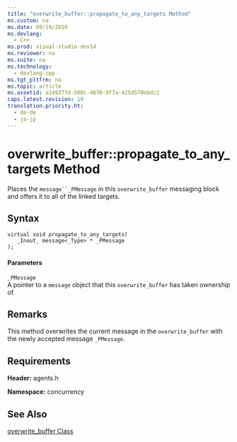 ```yaml
---
title: "overwrite_buffer::propagate_to_any_targets Method"
ms.custom: na
ms.date: 09/19/2016
ms.devlang: 
  - C++
ms.prod: visual-studio-dev14
ms.reviewer: na
ms.suite: na
ms.technology: 
  - devlang-cpp
ms.tgt_pltfrm: na
ms.topic: article
ms.assetid: a14937fd-500c-4070-9f7a-425d570ebdc2
caps.latest.revision: 19
translation.priority.ht: 
  - de-de
  - ja-jp
---
```

# overwrite_buffer::propagate_to_any_targets Method
Places the `message``_PMessage` in this `overwrite_buffer` messaging block and offers it to all of the linked targets.  
  
## Syntax  
  
```  
virtual void propagate_to_any_targets(  
   _Inout_ message<_Type> * _PMessage  
);  
```  
  
#### Parameters  
 `_PMessage`  
 A pointer to a `message` object that this `overwrite_buffer` has taken ownership of.  
  
## Remarks  
 This method overwrites the current message in the `overwrite_buffer` with the newly accepted message `_PMessage`.  
  
## Requirements  
 **Header:** agents.h  
  
 **Namespace:** concurrency  
  
## See Also  
 [overwrite_buffer Class](../vs140/overwrite_buffer-Class.md)